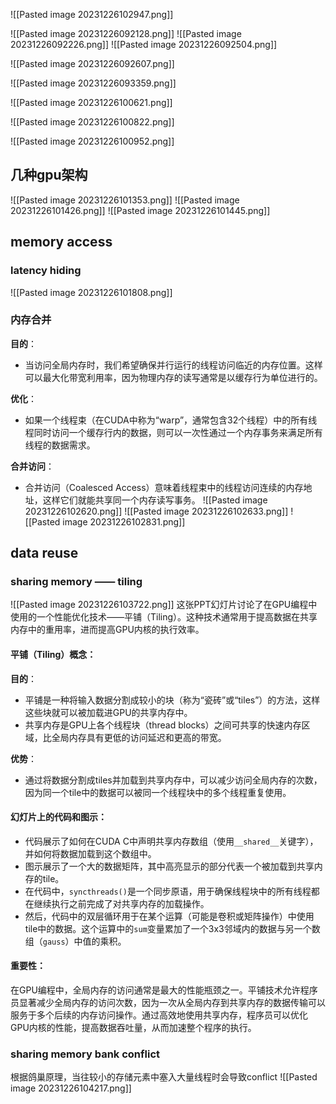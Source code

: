 ![[Pasted image 20231226102947.png]]

![[Pasted image 20231226092128.png]]
![[Pasted image 20231226092226.png]]
![[Pasted image 20231226092504.png]]

![[Pasted image 20231226092607.png]]

![[Pasted image 20231226093359.png]]

![[Pasted image 20231226100621.png]]

![[Pasted image 20231226100822.png]]

![[Pasted image 20231226100952.png]]

## 几种gpu架构
![[Pasted image 20231226101353.png]]
![[Pasted image 20231226101426.png]]
![[Pasted image 20231226101445.png]]

## memory access
### latency hiding
![[Pasted image 20231226101808.png]]

### 内存合并
**目的**：

- 当访问全局内存时，我们希望确保并行运行的线程访问临近的内存位置。这样可以最大化带宽利用率，因为物理内存的读写通常是以缓存行为单位进行的。

**优化**：

- 如果一个线程束（在CUDA中称为“warp”，通常包含32个线程）中的所有线程同时访问一个缓存行内的数据，则可以一次性通过一个内存事务来满足所有线程的数据需求。

**合并访问**：

- 合并访问（Coalesced Access）意味着线程束中的线程访问连续的内存地址，这样它们就能共享同一个内存读写事务。
![[Pasted image 20231226102620.png]]
![[Pasted image 20231226102633.png]]
![[Pasted image 20231226102831.png]]

## data reuse
### sharing memory —— tiling
![[Pasted image 20231226103722.png]]
这张PPT幻灯片讨论了在GPU编程中使用的一个性能优化技术——平铺（Tiling）。这种技术通常用于提高数据在共享内存中的重用率，进而提高GPU内核的执行效率。

#### 平铺（Tiling）概念：

**目的**：
- 平铺是一种将输入数据分割成较小的块（称为“瓷砖”或“tiles”）的方法，这样这些块就可以被加载进GPU的共享内存中。
- 共享内存是GPU上各个线程块（thread blocks）之间可共享的快速内存区域，比全局内存具有更低的访问延迟和更高的带宽。

**优势**：
- 通过将数据分割成tiles并加载到共享内存中，可以减少访问全局内存的次数，因为同一个tile中的数据可以被同一个线程块中的多个线程重复使用。

#### 幻灯片上的代码和图示：

- 代码展示了如何在CUDA C中声明共享内存数组（使用`__shared__`关键字），并如何将数据加载到这个数组中。
- 图示展示了一个大的数据矩阵，其中高亮显示的部分代表一个被加载到共享内存的tile。
- 在代码中，`syncthreads()`是一个同步原语，用于确保线程块中的所有线程都在继续执行之前完成了对共享内存的加载操作。
- 然后，代码中的双层循环用于在某个运算（可能是卷积或矩阵操作）中使用tile中的数据。这个运算中的`sum`变量累加了一个3x3邻域内的数据与另一个数组（`gauss`）中值的乘积。

#### 重要性：

在GPU编程中，全局内存的访问通常是最大的性能瓶颈之一。平铺技术允许程序员显著减少全局内存的访问次数，因为一次从全局内存到共享内存的数据传输可以服务于多个后续的内存访问操作。通过高效地使用共享内存，程序员可以优化GPU内核的性能，提高数据吞吐量，从而加速整个程序的执行。

### sharing memory bank conflict
根据鸽巢原理，当往较小的存储元素中塞入大量线程时会导致conflict
![[Pasted image 20231226104217.png]]